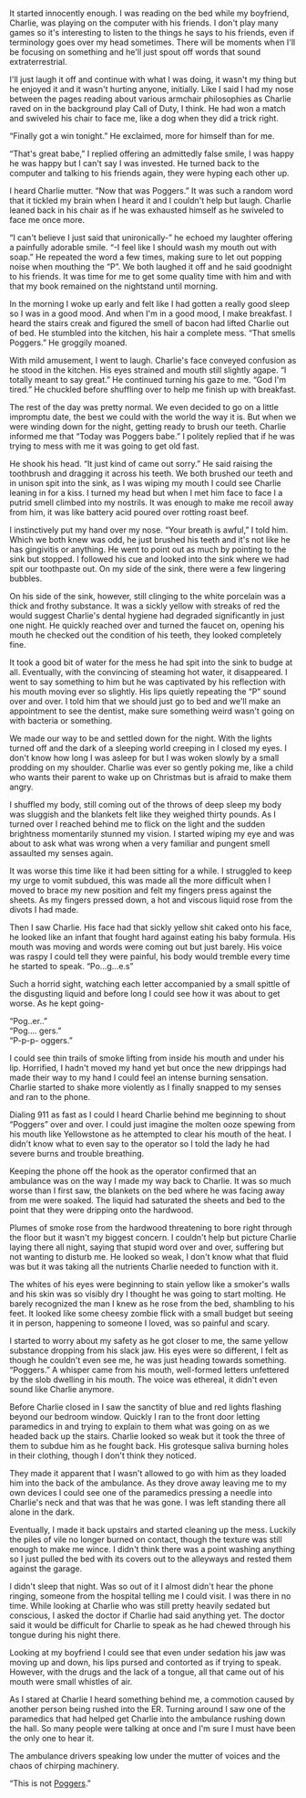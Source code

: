  It started innocently enough. I was reading on the bed while my boyfriend, Charlie, was playing on the computer with his friends. I don't play many games so it's interesting to listen to the things he says to his friends, even if terminology goes over my head sometimes. There will be moments when I'll be focusing on something and he'll just spout off words that sound extraterrestrial. 

I'll just laugh it off and continue with what I was doing, it wasn't my thing but he enjoyed it and it wasn't hurting anyone, initially. Like I said I had my nose between the pages reading about various armchair philosophies as Charlie raved on in the background play Call of Duty, I think. He had won a match and swiveled his chair to face me, like a dog when they did a trick right. 

“Finally got a win tonight.” He exclaimed, more for himself than for me.

“That's great babe,” I replied offering an admittedly false smile, I was happy he was happy but I can't say I was invested. He turned back to the computer and talking to his friends again, they were hyping each other up.

I heard Charlie mutter. “Now that was Poggers.” It was such a random word that it tickled my brain when I heard it and I couldn't help but laugh. Charlie leaned back in his chair as if he was exhausted himself as he swiveled to face me once more.

“I can't believe I just said that unironically-” he echoed my laughter offering a painfully adorable smile. “-I feel like I should wash my mouth out with soap.” He repeated the word a few times, making sure to let out popping noise when mouthing the “P”. We both laughed it off and he said goodnight to his friends. It was time for me to get some quality time with him and with that my book remained on the nightstand until morning.

In the morning I woke up early and felt like I had gotten a really good sleep so I was in a good mood. And when I'm in a good mood, I make breakfast. I heard the stairs creak and figured the smell of bacon had lifted Charlie out of bed. He stumbled into the kitchen, his hair a complete mess. “That smells Poggers.” He groggily moaned.

With mild amusement, I went to laugh. Charlie's face conveyed confusion as he stood in the kitchen. His eyes strained and mouth still slightly agape. “I totally meant to say great.” He continued turning his gaze to me. “God I'm tired.” He chuckled before shuffling over to help me finish up with breakfast.

The rest of the day was pretty normal. We even decided to go on a little impromptu date, the best we could with the world the way it is. But when we were winding down for the night, getting ready to brush our teeth. Charlie informed me that “Today was Poggers babe.” I politely replied that if he was trying to mess with me it was going to get old fast.

He shook his head. “It just kind of came out sorry.” He said raising the toothbrush and dragging it across his teeth. We both brushed our teeth and in unison spit into the sink, as I was wiping my mouth I could see Charlie leaning in for a kiss. I turned my head but when I met him face to face I a putrid smell climbed into my nostrils. It was enough to make me recoil away from him, it was like battery acid poured over rotting roast beef.

I instinctively put my hand over my nose. “Your breath is awful,” I told him. Which we both knew was odd, he just brushed his teeth and it's not like he has gingivitis or anything. He went to point out as much by pointing to the sink but stopped. I followed his cue and looked into the sink where we had spit our toothpaste out. On my side of the sink, there were a few lingering bubbles.

On his side of the sink, however, still clinging to the white porcelain was a thick and frothy substance. It was a sickly yellow with streaks of red the would suggest Charlie's dental hygiene had degraded significantly in just one night. He quickly reached over and turned the faucet on, opening his mouth he checked out the condition of his teeth, they looked completely fine.

It took a good bit of water for the mess he had spit into the sink to budge at all. Eventually, with the convincing of steaming hot water, it disappeared. I went to say something to him but he was captivated by his reflection with his mouth moving ever so slightly. His lips quietly repeating the “P” sound over and over. I told him that we should just go to bed and we'll make an appointment to see the dentist, make sure something weird wasn't going on with bacteria or something.

We made our way to be and settled down for the night. With the lights turned off and the dark of a sleeping world creeping in I closed my eyes. I don't know how long I was asleep for but I was woken slowly by a small prodding on my shoulder. Charlie was ever so gently poking me, like a child who wants their parent to wake up on Christmas but is afraid to make them angry.

I shuffled my body, still coming out of the throws of deep sleep my body was sluggish and the blankets felt like they weighed thirty pounds. As I turned over I reached behind me to flick on the light and the sudden brightness momentarily stunned my vision. I started wiping my eye and was about to ask what was wrong when a very familiar and pungent smell assaulted my senses again.

It was worse this time like it had been sitting for a while. I struggled to keep my urge to vomit subdued, this was made all the more difficult when I moved to brace my new position and felt my fingers press against the sheets. As my fingers pressed down, a hot and viscous liquid rose from the divots I had made.

Then I saw Charlie. His face had that sickly yellow shit caked onto his face, he looked like an infant that fought hard against eating his baby formula. His mouth was moving and words were coming out but just barely. His voice was raspy I could tell they were painful, his body would tremble every time he started to speak. “Po...g...e.s” 

Such a horrid sight, watching each letter accompanied by a small spittle of the disgusting liquid and before long I could see how it was about to get worse. As he kept going-

“Pog..er..”  
“Pog.... gers.”  
“P-p-p- oggers.”

I could see thin trails of smoke lifting from inside his mouth and under his lip. Horrified, I hadn't moved my hand yet but once the new drippings had made their way to my hand I could feel an intense burning sensation. Charlie started to shake more violently as I finally snapped to my senses and ran to the phone.

Dialing 911 as fast as I could I heard Charlie behind me beginning to shout “Poggers” over and over. I could just imagine the molten ooze spewing from his mouth like Yellowstone as he attempted to clear his mouth of the heat. I didn't know what to even say to the operator so I told the lady he had severe burns and trouble breathing.

Keeping the phone off the hook as the operator confirmed that an ambulance was on the way I made my way back to Charlie. It was so much worse than I first saw, the blankets on the bed where he was facing away from me were soaked. The liquid had saturated the sheets and bed to the point that they were dripping onto the hardwood.

Plumes of smoke rose from the hardwood threatening to bore right through the floor but it wasn't my biggest concern. I couldn't help but picture Charlie laying there all night, saying that stupid word over and over, suffering but not wanting to disturb me. He looked so weak, I don't know what that fluid was but it was taking all the nutrients Charlie needed to function with it.

The whites of his eyes were beginning to stain yellow like a smoker's walls and his skin was so visibly dry I thought he was going to start molting. He barely recognized the man I knew as he rose from the bed, shambling to his feet. It looked like some cheesy zombie flick with a small budget but seeing it in person, happening to someone I loved, was so painful and scary.

I started to worry about my safety as he got closer to me, the same yellow substance dropping from his slack jaw. His eyes were so different, I felt as though he couldn't even see me, he was just heading towards something. “Poggers.” A whisper came from his mouth, well-formed letters unfettered by the slob dwelling in his mouth. The voice was ethereal, it didn't even sound like Charlie anymore. 

Before Charlie closed in I saw the sanctity of blue and red lights flashing beyond our bedroom window. Quickly I ran to the front door letting paramedics in and trying to explain to them what was going on as we headed back up the stairs. Charlie looked so weak but it took the three of them to subdue him as he fought back. His grotesque saliva burning holes in their clothing, though I don't think they noticed.

They made it apparent that I wasn't allowed to go with him as they loaded him into the back of the ambulance. As they drove away leaving me to my own devices I could see one of the paramedics pressing a needle into Charlie's neck and that was that he was gone. I was left standing there all alone in the dark.

Eventually, I made it back upstairs and started cleaning up the mess. Luckily the piles of vile no longer burned on contact, though the texture was still enough to make me wince. I didn't think there was a point washing anything so I just pulled the bed with its covers out to the alleyways and rested them against the garage.

I didn't sleep that night. Was so out of it I almost didn't hear the phone ringing, someone from the hospital telling me I could visit. I was there in no time. While looking at Charlie who was still pretty heavily sedated but conscious, I asked the doctor if Charlie had said anything yet. The doctor said it would be difficult for Charlie to speak as he had chewed through his tongue during his night there.

Looking at my boyfriend I could see that even under sedation his jaw was moving up and down, his lips pursed and contorted as if trying to speak. However, with the drugs and the lack of a tongue, all that came out  of his mouth were small whistles of air.

As I stared at Charlie I heard something behind me, a commotion caused by another person being rushed into the ER. Turning around I saw one of the paramedics that had helped get Charlie into the ambulance rushing down the hall. So many people were talking at once and I'm sure I must have been the only one to hear it. 

The ambulance drivers speaking low under the mutter of voices and the chaos of chirping machinery. 

“This is not [Poggers](https://twitter.com/Author_jo_jo).”